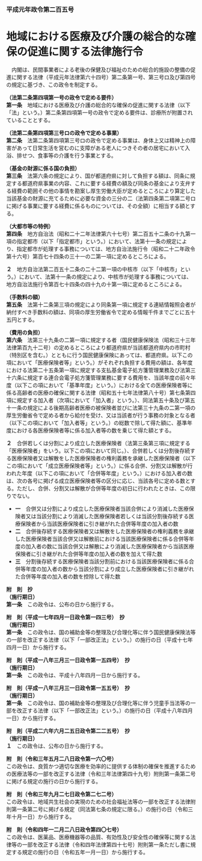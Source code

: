 ### 平成元年政令第二百五号  
# 地域における医療及び介護の総合的な確保の促進に関する法律施行令  
　内閣は、民間事業者による老後の保健及び福祉のための総合的施設の整備の促進に関する法律（平成元年法律第六十四号）第二条第一号、第三号ロ及び第四号の規定に基づき、この政令を制定する。  
  
**（法第二条第四項第一号の政令で定める要件）**  
**第一条**　地域における医療及び介護の総合的な確保の促進に関する法律（以下「法」という。）第二条第四項第一号の政令で定める要件は、診療所が附置されていることとする。  
  
**（法第二条第四項第三号ロの政令で定める事業）**  
**第二条**　法第二条第四項第三号ロの政令で定める事業は、身体上又は精神上の障害があって日常生活を営むのに支障がある老人につきその者の居宅において入浴、排せつ、食事等の介護を行う事業とする。  
  
**（基金の財源に係る国の負担）**  
**第三条**　法第六条の規定により、国が都道府県に対して負担する額は、同条に規定する都道府県事業の内容、これに要する経費の額及び同条の基金により支弁する経費の範囲その他の事情を勘案し厚生労働大臣が定めるところにより算定した当該基金の財源に充てるために必要な資金の三分の二（法第四条第二項第二号ロに掲げる事業に要する経費に係るものについては、その全額）に相当する額とする。  
  
**（大都市等の特例）**  
**第四条**　地方自治法（昭和二十二年法律第六十七号）第二百五十二条の十九第一項の指定都市（以下「指定都市」という。）において、法第十一条の規定により、指定都市が処理する事務については、地方自治法施行令（昭和二十二年政令第十六号）第百七十四条の三十一の二第一項に定めるところによる。  
  
**２**　地方自治法第二百五十二条の二十二第一項の中核市（以下「中核市」という。）において、法第十一条の規定により、中核市が処理する事務については、地方自治法施行令第百七十四条の四十九の十第一項に定めるところによる。  
  
**（手数料の額）**  
**第五条**　法第十二条第三項の規定により同条第一項に規定する連結情報照会者が納付すべき手数料の額は、同項の厚生労働省令で定める情報千件までごとに五十五円とする。  
  
**（費用の負担）**  
**第六条**　法第三十九条の二第一項に規定する者（国民健康保険法（昭和三十三年法律第百九十二号）の定めるところにより都道府県が当該都道府県内の市町村（特別区を含む。）とともに行う国民健康保険にあっては、都道府県。以下この項において「医療保険者等」という。）がそれぞれ負担する費用の額は、各年度における法第二十五条第一項に規定する支払基金電子処方箋管理業務及び法第三十六条に規定する連合会電子処方箋管理業務に要する費用を、当該年度の前々年度（以下この項において「基準年度」という。）における全ての医療保険者等に係る高齢者の医療の確保に関する法律（昭和五十七年法律第八十号）第七条第四項に規定する加入者（次項において「加入者」という。）、同法第五十条及び第五十一条の規定による後期高齢者医療の被保険者並びに法第三十九条の二第一項の厚生労働省令で定める者から給付を受け、又は当該者が行う事務の対象となる者（以下この項において「加入者等」という。）の総数で除して得た額に、基準年度における各医療保険者等に係る加入者等の数を乗じて得た額とする。  
  
**２**　合併若しくは分割により成立した医療保険者（法第三条第三項に規定する「医療保険者」をいう。以下この項において同じ。）、合併若しくは分割後存続する医療保険者又は解散をした医療保険者の権利義務を承継した医療保険者（以下この項において「成立医療保険者等」という。）に係る合併、分割又は解散が行われた年度（以下この項において「合併等年度」という。）における加入者の数は、次の各号に掲げる成立医療保険者等の区分に応じ、当該各号に定める数とする。ただし、合併、分割又は解散が合併等年度の初日に行われたときは、この限りでない。  
* **一**　合併又は分割により成立した医療保険者当該合併により消滅した医療保険者又は当該分割により消滅した医療保険者若しくは当該分割後存続する医療保険者から当該医療保険者に引き継がれた合併等年度の加入者の数  
* **二**　合併後存続する医療保険者又は解散をした医療保険者の権利義務を承継した医療保険者当該合併又は解散前における当該医療保険者に係る合併等年度の加入者の数に当該合併又は解散により消滅した医療保険者から当該医療保険者に引き継がれた合併等年度の加入者の数を加えて得た数  
* **三**　分割後存続する医療保険者当該分割前における当該医療保険者に係る合併等年度の加入者の数から当該分割により成立した医療保険者に引き継がれた合併等年度の加入者の数を控除して得た数  
  
**附　則　抄**  
**（施行期日）**  
**第一条**　この政令は、公布の日から施行する。  
  
**附　則（平成一七年四月一日政令第一四三号）　抄**  
**（施行期日）**  
**第一条**　この政令は、国の補助金等の整理及び合理化等に伴う国民健康保険法等の一部を改正する法律（以下「一部改正法」という。）の施行の日（平成十七年四月一日）から施行する。  
  
**附　則（平成一八年三月三一日政令第一五四号）　抄**  
**（施行期日）**  
**第一条**　この政令は、平成十八年四月一日から施行する。  
  
**附　則（平成一八年三月三一日政令第一五五号）　抄**  
**（施行期日）**  
**第一条**　この政令は、国の補助金等の整理及び合理化等に伴う児童手当法等の一部を改正する法律（以下「一部改正法」という。）の施行の日（平成十八年四月一日）から施行する。  
  
**附　則（平成二六年六月二五日政令第二二五号）　抄**  
**（施行期日）**  
**１**　この政令は、公布の日から施行する。  
  
**附　則（令和三年五月二八日政令第一六〇号）**  
この政令は、良質かつ適切な医療を効率的に提供する体制の確保を推進するための医療法等の一部を改正する法律（令和三年法律第四十九号）附則第一条第二号に掲げる規定の施行の日から施行する。  
  
**附　則（令和三年九月二七日政令第二七二号）**  
この政令は、地域共生社会の実現のための社会福祉法等の一部を改正する法律附則第一条第二号に掲げる規定（同法第七条の規定に限る。）の施行の日（令和三年十月一日）から施行する。  
  
**附　則（令和四年一二月二八日政令第四〇七号）**  
この政令は、医薬品、医療機器等の品質、有効性及び安全性の確保等に関する法律等の一部を改正する法律（令和四年法律第四十七号）附則第一条ただし書に規定する規定の施行の日（令和五年一月一日）から施行する。  
  

